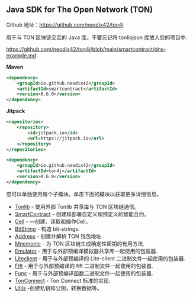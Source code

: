 ## Java SDK for The Open Network (TON)

Github 地址：https://github.com/neodix42/ton4j

用于与 TON 区块链交互的 Java 库。不要忘记将 tonlibjson 库放入您的项目中.

https://github.com/neodix42/ton4j/blob/main/smartcontract/dns-example.md


**Maven**

```xml
<dependency>
    <groupId>io.github.neodix42</groupId>
    <artifactId>smartcontract</artifactId>
    <version>0.6.0</version>
</dependency>
```

**Jitpack**

```xml
<repositories>
    <repository>
        <id>jitpack.io</id>
        <url>https://jitpack.io</url>
    </repository>
</repositories>

<dependency>
    <groupId>io.github.neodix42</groupId>
    <artifactId>ton4j</artifactId>
    <version>0.6.0</version>
</dependency>
```

您可以单独使用每个子模块。单击下面的模块以获取更多详细信息。

* [Tonlib](https://github.com/neodix42/ton4j/blob/main/tonlib/README.md) - 使用外部 Tonlib 共享库与 TON 区块链通信。
* [SmartContract](https://github.com/neodix42/ton4j/blob/main/smartcontract/README.md) - 创建和部署自定义和预定义的智能合约。
* [Cell](https://github.com/neodix42/ton4j/blob/main/cell/README.md) - —创建、读取和操作Cell。
* [BitString](https://github.com/neodix42/ton4j/blob/main/bitstring/README.md) - 构造 bit-strings.
* [Address](https://github.com/neodix42/ton4j/blob/main/address/README.md) - 创建并解析 TON 钱包地址.
* [Mnemonic](https://github.com/neodix42/ton4j/blob/main/mnemonic/README.md) - 为 TON 区块链生成确定性密钥的有用方法.
* [Emulator](https://github.com/neodix42/ton4j/blob/main/emulator/README.md) - 用于与外部预编译模拟器共享库一起使用的包装器.
* [Liteclient](https://github.com/neodix42/ton4j/blob/main/liteclient/README.md) -  用于与外部预编译的 Lite-client 二进制文件一起使用的包装器.
* [Fift](https://github.com/neodix42/ton4j/blob/main/fift/README.md) - 用于与外部预编译的 fift 二进制文件一起使用的包装器.
* [Func](https://github.com/neodix42/ton4j/blob/main/func/README.md) - 用于与外部预编译函数二进制文件一起使用的包装器.
* [TonConnect](https://github.com/neodix42/ton4j/blob/main/tonconnect/README.md) - Ton Connect 标准的实现.
* [Utils](https://github.com/neodix42/ton4j/blob/main/utils/README.md) -创建私钥和公钥，转换数据等。